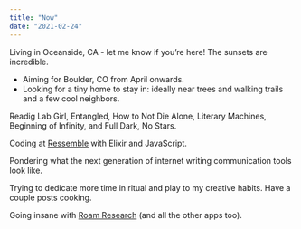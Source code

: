 ```yaml
---
title: "Now"
date: "2021-02-24"
---
```


Living in Oceanside, CA - let me know if you’re here! The sunsets are incredible.
- Aiming for Boulder, CO from April onwards. 
- Looking for a tiny home to stay in: ideally near trees and walking trails and a few cool neighbors. 

Readig Lab Girl, Entangled, How to Not Die Alone, Literary Machines, Beginning of Infinity, and Full Dark, No Stars.

Coding at [Ressemble](https://ressemble.com) with Elixir and JavaScript.
 
Pondering what the next generation of internet writing communication tools look like. 

Trying to dedicate more time in ritual and play to my creative habits. Have a couple posts cooking.

Going insane with [Roam Research](https://roamresearch.com) (and all the other apps too).
